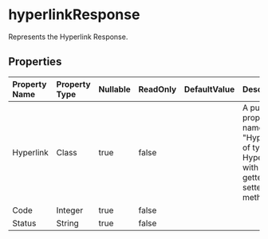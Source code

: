 # **hyperlinkResponse**

Represents the Hyperlink Response. 

## **Properties**

| Property Name | Property Type | Nullable |  ReadOnly | DefaultValue | Description | 
| :- | :- | :- |:- |  :- | :- |
|Hyperlink|Class|true|false |  |A public property named "Hyperlink" of type Hyperlink with both getter and setter methods.|
|Code|Integer|true|false |  ||
|Status|String|true|false |  ||

